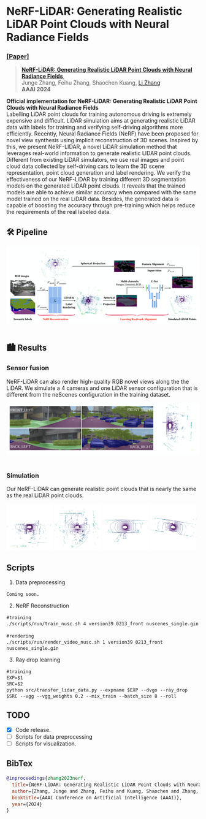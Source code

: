 # NeRF-LiDAR: Generating Realistic LiDAR Point Clouds with Neural Radiance Fields
### [[Paper]](https://arxiv.org/abs/2304.14811) 
> [**NeRF-LiDAR: Generating Realistic LiDAR Point Clouds with Neural Radiance Fields**](https://arxiv.org/abs/2304.14811),            
> Junge Zhang, Feihu Zhang, Shaochen Kuang, [Li Zhang](https://lzrobots.github.io)  
> **AAAI 2024**

**Official implementation for NeRF-LiDAR: Generating Realistic LiDAR Point Clouds with Neural Radiance Fields**
<br>
Labelling LiDAR point clouds for training autonomous driving is extremely expensive and difficult. LiDAR simulation aims at generating realistic LiDAR data with labels for training and verifying self-driving algorithms more efficiently. Recently, Neural Radiance Fields (NeRF) have been proposed for novel view synthesis  using implicit reconstruction of 3D scenes. Inspired by this, we present NeRF-LIDAR, a novel LiDAR simulation method that leverages real-world information to generate realistic LIDAR point clouds. Different from existing LiDAR simulators, we use real images and point cloud data collected by self-driving cars to learn the 3D scene representation, point cloud generation and label rendering. We verify the effectiveness of our NeRF-LiDAR  by training different 3D segmentation models on the generated LiDAR point clouds. It reveals that the trained models are able to achieve similar accuracy when compared with the same model trained on the real LiDAR data.  Besides, the generated data is capable of  boosting the accuracy through pre-training which helps reduce the requirements of the real labeled data. 
## 🛠️ Pipeline
<div align="center">
  <img src="assets/systemfig.png"/>
</div><br/>


## 🏙 Results

### Sensor fusion
NeRF-LiDAR can also render high-quality RGB novel views along the the LiDAR. We simulate a 4 cameras and one
LiDAR sensor configuration that is different from the neScenes configuration in the training dataset.
<div align="center">
  <img src="assets/sensor_fusion.png"/>
</div><br/>

### Simulation
Our NeRF-LiDAR can generate realistic point clouds that is nearly the same as the real LiDAR point clouds.
<p float="left" width="100%">
  <img src="assets/lidarframes/simu_0.png" width="24%" />
  <img src="assets/lidarframes/simu_1.png" width="24%" /> 
  <img src="assets/lidarframes/simu_2.png" width="24%" /> 
  <img src="assets/lidarframes/simu_3.png" width="24%" />
</p>


## Scripts
1. Data preprocessing
```
Coming soon.
```
2. NeRF Reconstruction
```
#training
./scripts/run/train_nusc.sh 4 version39 0213_front nuscenes_single.gin

#rendering
./scripts/run/render_video_nusc.sh 1 version39 0213_front nuscenes_single.gin

```
3. Ray drop learning
```
#training
EXP=$1
SRC=$2
python src/transfer_lidar_data.py --expname $EXP --dvgo --ray_drop $SRC --vgg --vgg_weights 0.2 --mix_train --batch_size 8 --roll
```

## TODO

- [x] Code release.
- [ ] Scripts for data preprocessing
- [ ] Scripts for visualization.
## BibTex
```bibtex
@inproceedings{zhang2023nerf,
  title={NeRF-LiDAR: Generating Realistic LiDAR Point Clouds with Neural Radiance Fields},
  author={Zhang, Junge and Zhang, Feihu and Kuang, Shaochen and Zhang, Li},
  booktitle={AAAI Conference on Artificial Intelligence (AAAI)},
  year={2024}
}
```
